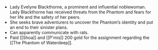 - Lady Evelyne Blackthorne, a prominent and influential noblewoman. Lady Blackthorne has received threats from the Phantom and fears for her life and the safety of her peers. 
- She seeks brave adventurers to uncover the Phantom’s identity and put an end to their sinister plans.
- Can apparently communicate with rats.
- Paid [[Shoa]] and [[P'mis]] 200 gold for the assignment regarding the [[The Phantom of Waterdeep]].